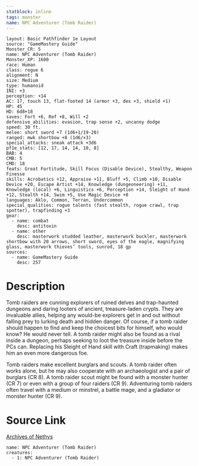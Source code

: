 ```yaml
---
statblock: inline
tags: monster
name: NPC Adventurer (Tomb Raider)
---
```

```statblock
layout: Basic Pathfinder 1e Layout
source: "GameMastery Guide"
Monster_CR: 5
name: NPC Adventurer (Tomb Raider)
Monster_XP: 1600
race: Human
class: rogue 6
alignment: N
size: Medium
type: humanoid
INI: +3
perception: +14
AC: 17, touch 13, flat-footed 14 (armor +3, dex +3, shield +1)
HP: 45
HD: 6d8+18
saves: Fort +6, Ref +8, Will +2
defensive_abilities: evasion, trap sense +2, uncanny dodge
speed: 30 ft.
melee: short sword +7 (1d6+1/19-20)
ranged: mwk shortbow +8 (1d6/×3)
special_attacks: sneak attack +3d6
pf1e_stats: [12, 17, 14, 14, 10, 8]
BAB: 4
CMB: 5
CMD: 18
feats: Great Fortitude, Skill Focus (Disable Device), Stealthy, Weapon Finesse
skills: Acrobatics +12, Appraise +11, Bluff +5, Climb +10, Disable Device +20, Escape Artist +14, Knowledge (dungeoneering) +11, Knowledge (local) +6, Linguistics +6, Perception +14, Sleight of Hand +12, Stealth +14, Swim +5, Use Magic Device +8
languages: Aklo, Common, Terran, Undercommon
special_qualities: rogue talents (fast stealth, rogue crawl, trap spotter), trapfinding +3
gear:
  - name: combat
    desc: antitoxin
  - name: other
    desc: masterwork studded leather, masterwork buckler, masterwork shortbow with 20 arrows, short sword, eyes of the eagle, magnifying glass, masterwork thieves’ tools, sunrod, 18 gp
sources:
  - name: GameMastery Guide
    desc: 257
```
# Description
Tomb raiders are cunning explorers of ruined delves and trap-haunted dungeons and daring looters of ancient, treasure-laden crypts. They are invaluable allies, helping any would-be explorers get in and out without falling prey to lurking death and hidden danger. Of course, if a tomb raider should happen to find and keep the choicest bits for himself, who would know? He would never tell. A tomb raider might also be found as a rival inside a dungeon, perhaps seeking to loot the treasure inside before the PCs can. Replacing his Sleight of Hand skill with Craft (trapmaking) makes him an even more dangerous foe.

Tomb raiders make excellent burglars and scouts. A tomb raider often works alone, but he may also cooperate with an archaeologist and a pair of burglars (CR 8). A tomb raider scout might be found with a monster hunter (CR 7) or even with a group of four raiders (CR 9). Adventuring tomb raiders often travel with a medium or minstrel, a battle mage, and a gladiator or monster hunter (CR 9).
# Source Link
[Archives of Nethys](https://aonprd.com/NPCDisplay.aspx?ItemName=Adventurer%20(Tomb%20Raider))
```encounter-table
name: NPC Adventurer (Tomb Raider)
creatures:
  - 1: NPC Adventurer (Tomb Raider)
```
